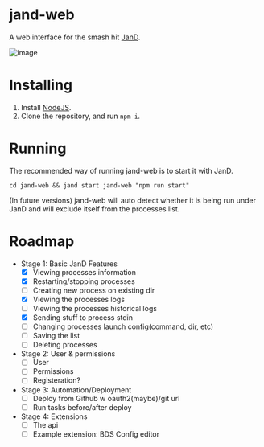 # jand-web
A web interface for the smash hit [JanD](https://github.com/jan0660/jand).

![image](https://user-images.githubusercontent.com/58811224/189389631-fba7794d-7ee9-4648-bf63-a40ac3cfea0a.png)

# Installing

1. Install [NodeJS](https://node.js.org/).
2. Clone the repository, and run `npm i`.

# Running
The recommended way of running jand-web is to start it with JanD.

```
cd jand-web && jand start jand-web "npm run start"
```

(In future versions) jand-web will auto detect whether it is being run under JanD and will exclude itself from the processes list.

# Roadmap

* Stage 1: Basic JanD Features
  - [x] Viewing processes information
  - [x] Restarting/stopping processes
  - [ ] Creating new process on existing dir
  - [x] Viewing the processes logs
  - [ ] Viewing the processes historical logs
  - [x] Sending stuff to process stdin
  - [ ] Changing processes launch config(command, dir, etc)
  - [ ] Saving the list
  - [ ] Deleting processes
* Stage 2: User & permissions
  - [ ] User
  - [ ] Permissions
  - [ ] Registeration?
* Stage 3: Automation/Deployment
  - [ ] Deploy from Github w oauth2(maybe)/git url
  - [ ] Run tasks before/after deploy
* Stage 4: Extensions
  - [ ] The api
  - [ ] Example extension: BDS Config editor
